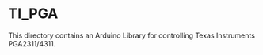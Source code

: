 TI_PGA
======
This directory contains an Arduino Library for controlling Texas Instruments PGA2311/4311.